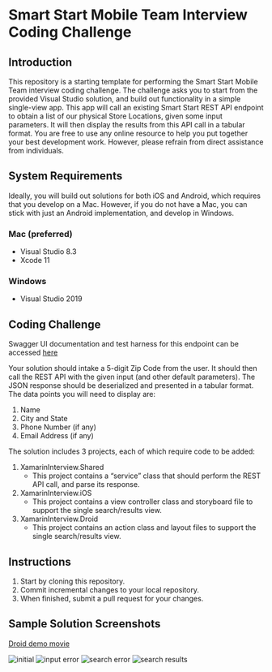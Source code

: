 # Smart Start Mobile Team Interview Coding Challenge

## Introduction
This repository is a starting template for performing the Smart Start Mobile Team interview coding challenge.  The challenge asks you to start from the provided Visual Studio solution, and build out functionality in a simple single-view app.  This app will call an existing Smart Start REST API endpoint to obtain a list of our physical Store Locations, given some input parameters.  It will then display the results from this API call in a tabular format.  You are free to use any online resource to help you put together your best development work.  However, please refrain from direct assistance from individuals.

## System Requirements
Ideally, you will build out solutions for both iOS and Android, which requires that you develop on a Mac.  However, if you do not have a Mac, you can stick with just an Android implementation, and develop in Windows.
### Mac (preferred)
- Visual Studio 8.3
- Xcode 11
### Windows
- Visual Studio 2019

## Coding Challenge
Swagger UI documentation and test harness for this endpoint can be accessed [here](https://sasha-borodin-ssi.github.io/xamarin-interview/api/)

Your solution should intake a 5-digit Zip Code from the user.  It should then call the REST API with the given input (and other default parameters).  The JSON response should be deserialized and presented in a tabular format.  The data points you will need to display are:
1. Name
1. City and State
1. Phone Number (if any)
1. Email Address (if any)

The solution includes 3 projects, each of which require code to be added:
1. XamarinInterview.Shared
    - This project contains a “service” class that should perform the REST API call, and parse its response.
1. XamarinInterview.iOS
    - This project contains a view controller class and storyboard file to support the single search/results view.
1. XamarinInterview.Droid
    - This project contains an action class and layout files to support the single search/results view.

## Instructions
1. Start by cloning this repository.
1. Commit incremental changes to your local repository.
1. When finished, submit a pull request for your changes.

## Sample Solution Screenshots
[Droid demo movie](https://github.com/sasha-borodin-ssi/xamarin-interview/raw/master/docs/screenshots/droid.mov)

![initial](docs/screenshots/droid-initial.png)
![input error](docs/screenshots/droid-input-error.png)
![search error](docs/screenshots/droid-search-error.png)
![search results](docs/screenshots/droid-search-results.png)
